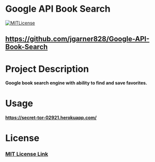 # Google API Book Search
  
  [![MITLicense](https://img.shields.io/badge/License-MITLicense-<COLOR>.svg)](https://shields.io/)
  
  ## https://github.com/jgarner828/Google-API-Book-Search
  
  # Project Description
  
  **Google book search engine with ability to find and save favorites.**

  # Usage

  **https://secret-tor-02921.herokuapp.com/**
  
  # License
  
  ### [MIT License Link](https://opensource.org/licenses/MIT)
  